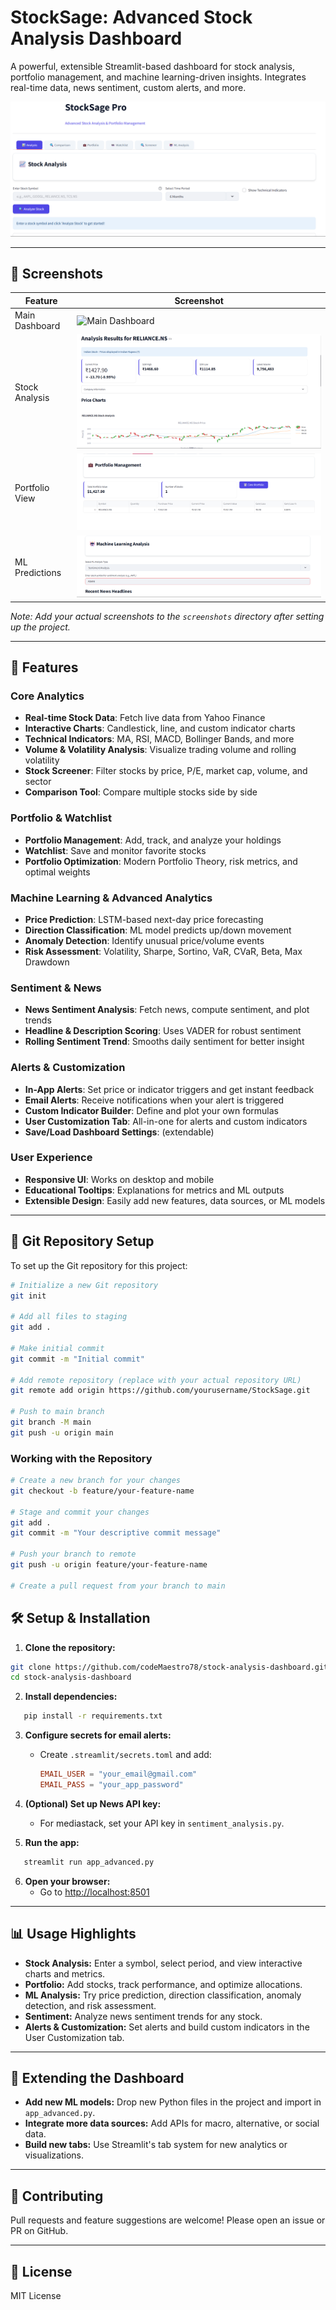 # StockSage: Advanced Stock Analysis Dashboard

A powerful, extensible Streamlit-based dashboard for stock analysis, portfolio management, and machine learning-driven insights. Integrates real-time data, news sentiment, custom alerts, and more.

![StockSage Dashboard](screenshots/dashboard.png)

---

## 📸 Screenshots

| Feature | Screenshot |
|---------|------------|
| Main Dashboard | ![Main Dashboard](screenshots/main_dashboard.png) |
| Stock Analysis | ![Stock Analysis](screenshots/stock_analysis.png) |
| Portfolio View | ![Portfolio](screenshots/portfolio.png) |
| ML Predictions | ![ML Predictions](screenshots/ml_predictions.png) |

*Note: Add your actual screenshots to the `screenshots` directory after setting up the project.*

---

## 🚀 Features

### Core Analytics
- **Real-time Stock Data**: Fetch live data from Yahoo Finance
- **Interactive Charts**: Candlestick, line, and custom indicator charts
- **Technical Indicators**: MA, RSI, MACD, Bollinger Bands, and more
- **Volume & Volatility Analysis**: Visualize trading volume and rolling volatility
- **Stock Screener**: Filter stocks by price, P/E, market cap, volume, and sector
- **Comparison Tool**: Compare multiple stocks side by side

### Portfolio & Watchlist
- **Portfolio Management**: Add, track, and analyze your holdings
- **Watchlist**: Save and monitor favorite stocks
- **Portfolio Optimization**: Modern Portfolio Theory, risk metrics, and optimal weights

### Machine Learning & Advanced Analytics
- **Price Prediction**: LSTM-based next-day price forecasting
- **Direction Classification**: ML model predicts up/down movement
- **Anomaly Detection**: Identify unusual price/volume events
- **Risk Assessment**: Volatility, Sharpe, Sortino, VaR, CVaR, Beta, Max Drawdown

### Sentiment & News
- **News Sentiment Analysis**: Fetch news, compute sentiment, and plot trends
- **Headline & Description Scoring**: Uses VADER for robust sentiment
- **Rolling Sentiment Trend**: Smooths daily sentiment for better insight

### Alerts & Customization
- **In-App Alerts**: Set price or indicator triggers and get instant feedback
- **Email Alerts**: Receive notifications when your alert is triggered
- **Custom Indicator Builder**: Define and plot your own formulas
- **User Customization Tab**: All-in-one for alerts and custom indicators
- **Save/Load Dashboard Settings**: (extendable)

### User Experience
- **Responsive UI**: Works on desktop and mobile
- **Educational Tooltips**: Explanations for metrics and ML outputs
- **Extensible Design**: Easily add new features, data sources, or ML models

---

## 🔧 Git Repository Setup

To set up the Git repository for this project:

```bash
# Initialize a new Git repository
git init

# Add all files to staging
git add .

# Make initial commit
git commit -m "Initial commit"

# Add remote repository (replace with your actual repository URL)
git remote add origin https://github.com/yourusername/StockSage.git

# Push to main branch
git branch -M main
git push -u origin main
```

### Working with the Repository

```bash
# Create a new branch for your changes
git checkout -b feature/your-feature-name

# Stage and commit your changes
git add .
git commit -m "Your descriptive commit message"

# Push your branch to remote
git push -u origin feature/your-feature-name

# Create a pull request from your branch to main
```

## 🛠️ Setup & Installation

1. **Clone the repository:**
```bash
git clone https://github.com/codeMaestro78/stock-analysis-dashboard.git
cd stock-analysis-dashboard
```
2. **Install dependencies:**
```bash
   pip install -r requirements.txt
```
3. **Configure secrets for email alerts:**
   - Create `.streamlit/secrets.toml` and add:
     ```toml
     EMAIL_USER = "your_email@gmail.com"
     EMAIL_PASS = "your_app_password"
     ```
4. **(Optional) Set up News API key:**
   - For mediastack, set your API key in `sentiment_analysis.py`.

5. **Run the app:**
```bash
   streamlit run app_advanced.py
```
6. **Open your browser:**
   - Go to [http://localhost:8501](http://localhost:8501)

---

## 📊 Usage Highlights
- **Stock Analysis:** Enter a symbol, select period, and view interactive charts and metrics.
- **Portfolio:** Add stocks, track performance, and optimize allocations.
- **ML Analysis:** Try price prediction, direction classification, anomaly detection, and risk assessment.
- **Sentiment:** Analyze news sentiment trends for any stock.
- **Alerts & Customization:** Set alerts and build custom indicators in the User Customization tab.

---

## 🧩 Extending the Dashboard
- **Add new ML models:** Drop new Python files in the project and import in `app_advanced.py`.
- **Integrate more data sources:** Add APIs for macro, alternative, or social data.
- **Build new tabs:** Use Streamlit's tab system for new analytics or visualizations.

---

## 🤝 Contributing
Pull requests and feature suggestions are welcome! Please open an issue or PR on GitHub.

---

## 📄 License
MIT License